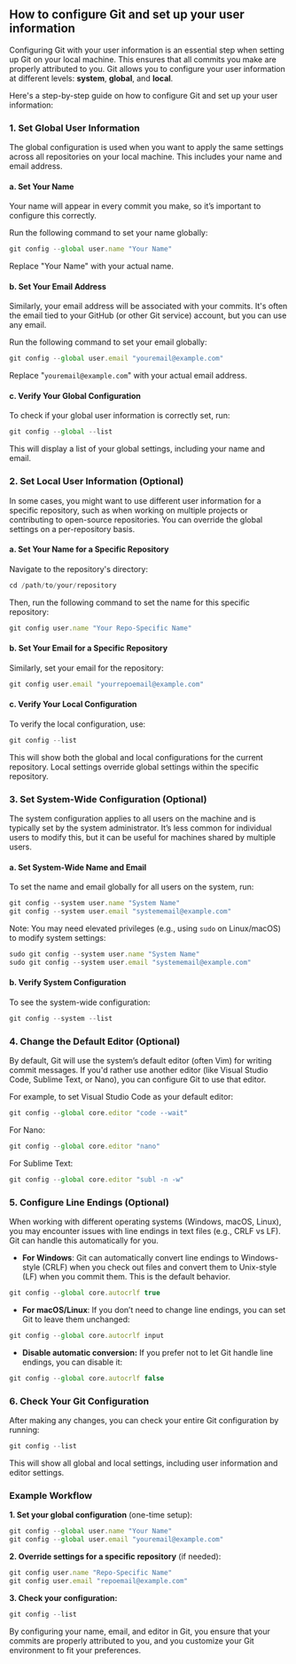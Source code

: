 ## How to configure Git and set up your user information

Configuring Git with your user information is an essential step when setting up Git on your local machine. This ensures that all commits you make are properly attributed to you. Git allows you to configure your user information at different levels: **system**, **global**, and **local**.

Here's a step-by-step guide on how to configure Git and set up your user information:

### 1. Set Global User Information
The global configuration is used when you want to apply the same settings across all repositories on your local machine. This includes your name and email address.

#### a. Set Your Name
Your name will appear in every commit you make, so it’s important to configure this correctly.

Run the following command to set your name globally:
```js
git config --global user.name "Your Name"
```
Replace "Your Name" with your actual name.

#### b. Set Your Email Address
Similarly, your email address will be associated with your commits. It's often the email tied to your GitHub (or other Git service) account, but you can use any email.

Run the following command to set your email globally:
```js
git config --global user.email "youremail@example.com"
```
Replace "`youremail@example.com`" with your actual email address.

#### c. Verify Your Global Configuration
To check if your global user information is correctly set, run:
```js
git config --global --list
```
This will display a list of your global settings, including your name and email.

### 2. Set Local User Information (Optional)
In some cases, you might want to use different user information for a specific repository, such as when working on multiple projects or contributing to open-source repositories. You can override the global settings on a per-repository basis.

#### a. Set Your Name for a Specific Repository
Navigate to the repository's directory:
```js
cd /path/to/your/repository
```
Then, run the following command to set the name for this specific repository:
```js
git config user.name "Your Repo-Specific Name"
```

#### b. Set Your Email for a Specific Repository
Similarly, set your email for the repository:
```js
git config user.email "yourrepoemail@example.com"
```
#### c. Verify Your Local Configuration
To verify the local configuration, use:
```js
git config --list
```
This will show both the global and local configurations for the current repository. Local settings override global settings within the specific repository.

### 3. Set System-Wide Configuration (Optional)
The system configuration applies to all users on the machine and is typically set by the system administrator. It’s less common for individual users to modify this, but it can be useful for machines shared by multiple users.

#### a. Set System-Wide Name and Email
To set the name and email globally for all users on the system, run:
```js
git config --system user.name "System Name"
git config --system user.email "systememail@example.com"
```
Note: You may need elevated privileges (e.g., using `sudo` on Linux/macOS) to modify system settings:
```js
sudo git config --system user.name "System Name"
sudo git config --system user.email "systememail@example.com"
```

#### b. Verify System Configuration
To see the system-wide configuration:
```js
git config --system --list
```

### 4. Change the Default Editor (Optional)
By default, Git will use the system’s default editor (often Vim) for writing commit messages. If you'd rather use another editor (like Visual Studio Code, Sublime Text, or Nano), you can configure Git to use that editor.

For example, to set Visual Studio Code as your default editor:
```js
git config --global core.editor "code --wait"
```
For Nano:
```js
git config --global core.editor "nano"
```
For Sublime Text:
```js
git config --global core.editor "subl -n -w"
```

### 5. Configure Line Endings (Optional)
When working with different operating systems (Windows, macOS, Linux), you may encounter issues with line endings in text files (e.g., CRLF vs LF). Git can handle this automatically for you.

* **For Windows**: Git can automatically convert line endings to Windows-style (CRLF) when you check out files and convert them to Unix-style (LF) when you commit them. This is the default behavior.
```js
git config --global core.autocrlf true
```
* **For macOS/Linux**: If you don’t need to change line endings, you can set Git to leave them unchanged:
```js
git config --global core.autocrlf input
```
* **Disable automatic conversion:** If you prefer not to let Git handle line endings, you can disable it:
```js
git config --global core.autocrlf false
```

### 6. Check Your Git Configuration
After making any changes, you can check your entire Git configuration by running:
```js
git config --list
```

This will show all global and local settings, including user information and editor settings.

### Example Workflow
**1. Set your global configuration** (one-time setup):
```js
git config --global user.name "Your Name"
git config --global user.email "youremail@example.com"
```
**2. Override settings for a specific repository** (if needed):
```js
git config user.name "Repo-Specific Name"
git config user.email "repoemail@example.com"
```
**3. Check your configuration:**
```js
git config --list
```
By configuring your name, email, and editor in Git, you ensure that your commits are properly attributed to you, and you customize your Git environment to fit your preferences.